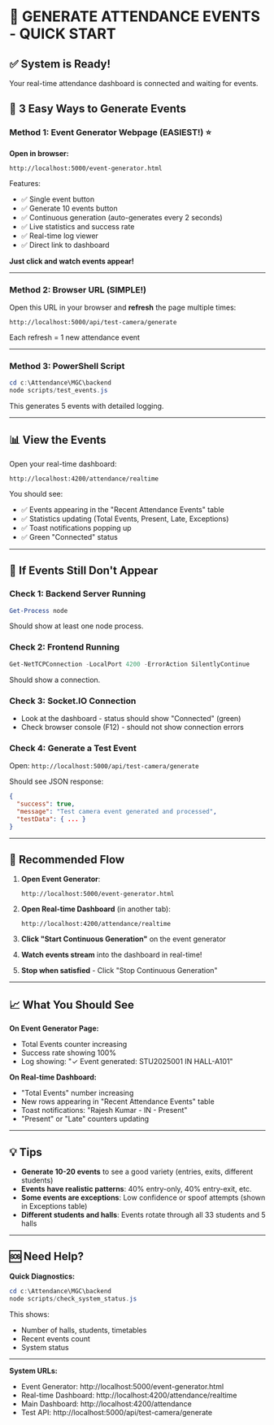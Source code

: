 # 🚀 GENERATE ATTENDANCE EVENTS - QUICK START

## ✅ System is Ready!

Your real-time attendance dashboard is connected and waiting for events.

## 🎯 3 Easy Ways to Generate Events

### Method 1: Event Generator Webpage (EASIEST!) ⭐

**Open in browser:**
```
http://localhost:5000/event-generator.html
```

Features:
- ✅ Single event button
- ✅ Generate 10 events button  
- ✅ Continuous generation (auto-generates every 2 seconds)
- ✅ Live statistics and success rate
- ✅ Real-time log viewer
- ✅ Direct link to dashboard

**Just click and watch events appear!**

---

### Method 2: Browser URL (SIMPLE!)

Open this URL in your browser and **refresh** the page multiple times:
```
http://localhost:5000/api/test-camera/generate
```

Each refresh = 1 new attendance event

---

### Method 3: PowerShell Script

```powershell
cd c:\Attendance\MGC\backend
node scripts/test_events.js
```

This generates 5 events with detailed logging.

---

## 📊 View the Events

Open your real-time dashboard:
```
http://localhost:4200/attendance/realtime
```

You should see:
- ✅ Events appearing in the "Recent Attendance Events" table
- ✅ Statistics updating (Total Events, Present, Late, Exceptions)
- ✅ Toast notifications popping up
- ✅ Green "Connected" status

---

## 🔧 If Events Still Don't Appear

### Check 1: Backend Server Running
```powershell
Get-Process node
```
Should show at least one node process.

### Check 2: Frontend Running  
```powershell
Get-NetTCPConnection -LocalPort 4200 -ErrorAction SilentlyContinue
```
Should show a connection.

### Check 3: Socket.IO Connection
- Look at the dashboard - status should show "Connected" (green)
- Check browser console (F12) - should not show connection errors

### Check 4: Generate a Test Event
Open: `http://localhost:5000/api/test-camera/generate`

Should see JSON response:
```json
{
  "success": true,
  "message": "Test camera event generated and processed",
  "testData": { ... }
}
```

---

## 🎉 Recommended Flow

1. **Open Event Generator**:
   ```
   http://localhost:5000/event-generator.html
   ```

2. **Open Real-time Dashboard** (in another tab):
   ```
   http://localhost:4200/attendance/realtime
   ```

3. **Click "Start Continuous Generation"** on the event generator

4. **Watch events stream** into the dashboard in real-time!

5. **Stop when satisfied** - Click "Stop Continuous Generation"

---

## 📈 What You Should See

**On Event Generator Page:**
- Total Events counter increasing
- Success rate showing 100%
- Log showing: "✓ Event generated: STU2025001 IN HALL-A101"

**On Real-time Dashboard:**
- "Total Events" number increasing
- New rows appearing in "Recent Attendance Events" table
- Toast notifications: "Rajesh Kumar - IN - Present"
- "Present" or "Late" counters updating

---

## 💡 Tips

- **Generate 10-20 events** to see a good variety (entries, exits, different students)
- **Events have realistic patterns**: 40% entry-only, 40% entry-exit, etc.
- **Some events are exceptions**: Low confidence or spoof attempts (shown in Exceptions table)
- **Different students and halls**: Events rotate through all 33 students and 5 halls

---

## 🆘 Need Help?

**Quick Diagnostics:**
```powershell
cd c:\Attendance\MGC\backend
node scripts/check_system_status.js
```

This shows:
- Number of halls, students, timetables
- Recent events count
- System status

---

**System URLs:**
- Event Generator: http://localhost:5000/event-generator.html
- Real-time Dashboard: http://localhost:4200/attendance/realtime
- Main Dashboard: http://localhost:4200/attendance
- Test API: http://localhost:5000/api/test-camera/generate
